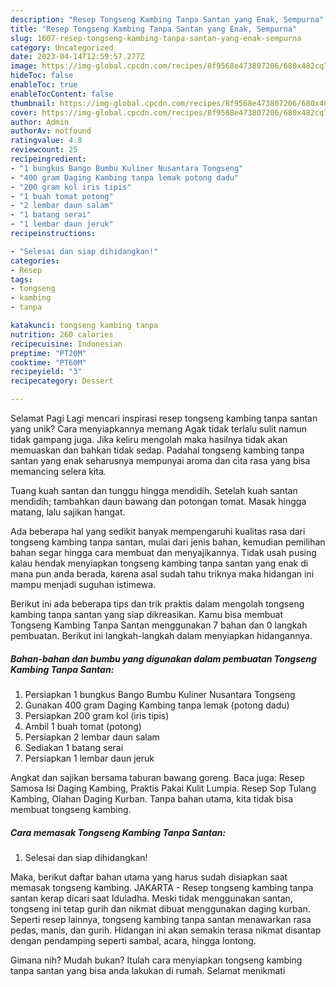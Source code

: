 ```yaml
---
description: "Resep Tongseng Kambing Tanpa Santan yang Enak, Sempurna"
title: "Resep Tongseng Kambing Tanpa Santan yang Enak, Sempurna"
slug: 1607-resep-tongseng-kambing-tanpa-santan-yang-enak-sempurna
category: Uncategorized
date: 2023-04-14T12:59:57.277Z
image: https://img-global.cpcdn.com/recipes/8f9568e473807206/680x482cq70/tongseng-kambing-tanpa-santan-foto-resep-utama.jpg
hideToc: false
enableToc: true
enableTocContent: false
thumbnail: https://img-global.cpcdn.com/recipes/8f9568e473807206/680x482cq70/tongseng-kambing-tanpa-santan-foto-resep-utama.jpg
cover: https://img-global.cpcdn.com/recipes/8f9568e473807206/680x482cq70/tongseng-kambing-tanpa-santan-foto-resep-utama.jpg
author: Admin
authorAv: notfound
ratingvalue: 4.8
reviewcount: 25
recipeingredient:
- "1 bungkus Bango Bumbu Kuliner Nusantara Tongseng"
- "400 gram Daging Kambing tanpa lemak potong dadu"
- "200 gram kol iris tipis"
- "1 buah tomat potong"
- "2 lembar daun salam"
- "1 batang serai"
- "1 lembar daun jeruk"
recipeinstructions:

- "Selesai dan siap dihidangkan!"
categories:
- Resep
tags:
- tongseng
- kambing
- tanpa

katakunci: tongseng kambing tanpa 
nutrition: 260 calories
recipecuisine: Indonesian
preptime: "PT20M"
cooktime: "PT60M"
recipeyield: "3"
recipecategory: Dessert

---
```



Selamat Pagi Lagi mencari inspirasi resep tongseng kambing tanpa santan yang unik? Cara menyiapkannya memang Agak tidak terlalu sulit namun tidak gampang juga. Jika keliru mengolah maka hasilnya tidak akan memuaskan dan bahkan tidak sedap. Padahal tongseng kambing tanpa santan yang enak seharusnya mempunyai aroma dan cita rasa yang bisa memancing selera kita.


Tuang kuah santan dan tunggu hingga mendidih. Setelah kuah santan mendidih; tambahkan daun bawang dan potongan tomat. Masak hingga matang, lalu sajikan hangat.

Ada beberapa hal yang sedikit banyak mempengaruhi kualitas rasa dari tongseng kambing tanpa santan, mulai dari jenis bahan, kemudian pemilihan bahan segar hingga cara membuat dan menyajikannya. Tidak usah pusing kalau hendak menyiapkan tongseng kambing tanpa santan yang enak di mana pun anda berada, karena asal sudah tahu triknya maka hidangan ini mampu menjadi suguhan istimewa.


Berikut ini ada beberapa tips dan trik praktis dalam mengolah tongseng kambing tanpa santan yang siap dikreasikan. Kamu bisa membuat Tongseng Kambing Tanpa Santan menggunakan 7 bahan dan 0 langkah pembuatan. Berikut ini langkah-langkah dalam menyiapkan hidangannya.

<!--inarticleads1-->

##### Bahan-bahan dan bumbu yang digunakan dalam pembuatan Tongseng Kambing Tanpa Santan:

1. Persiapkan 1 bungkus Bango Bumbu Kuliner Nusantara Tongseng
1. Gunakan 400 gram Daging Kambing tanpa lemak (potong dadu)
1. Persiapkan 200 gram kol (iris tipis)
1. Ambil 1 buah tomat (potong)
1. Persiapkan 2 lembar daun salam
1. Sediakan 1 batang serai
1. Persiapkan 1 lembar daun jeruk


Angkat dan sajikan bersama taburan bawang goreng. Baca juga: Resep Samosa Isi Daging Kambing, Praktis Pakai Kulit Lumpia. Resep Sop Tulang Kambing, Olahan Daging Kurban. Tanpa bahan utama, kita tidak bisa membuat tongseng kambing. 

<!--inarticleads2-->

##### Cara memasak Tongseng Kambing Tanpa Santan:


1. Selesai dan siap dihidangkan!

Maka, berikut daftar bahan utama yang harus sudah disiapkan saat memasak tongseng kambing. JAKARTA - Resep tongseng kambing tanpa santan kerap dicari saat Iduladha. Meski tidak menggunakan santan, tongseng ini tetap gurih dan nikmat dibuat menggunakan daging kurban. Seperti resep lainnya, tongseng kambing tanpa santan menawarkan rasa pedas, manis, dan gurih. Hidangan ini akan semakin terasa nikmat disantap dengan pendamping seperti sambal, acara, hingga lontong. 

Gimana nih? Mudah bukan? Itulah cara menyiapkan tongseng kambing tanpa santan yang bisa anda lakukan di rumah. Selamat menikmati
